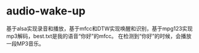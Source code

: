 # audio-wake-up
基于alsa实现录音和播放，基于mfcc和DTW实现唤醒和识别，基于mpg123实现mp3解码，best.txt是我的语音“你好”的mfcc。
在检测到“你好”的时候，会播放一段MP3音乐。

